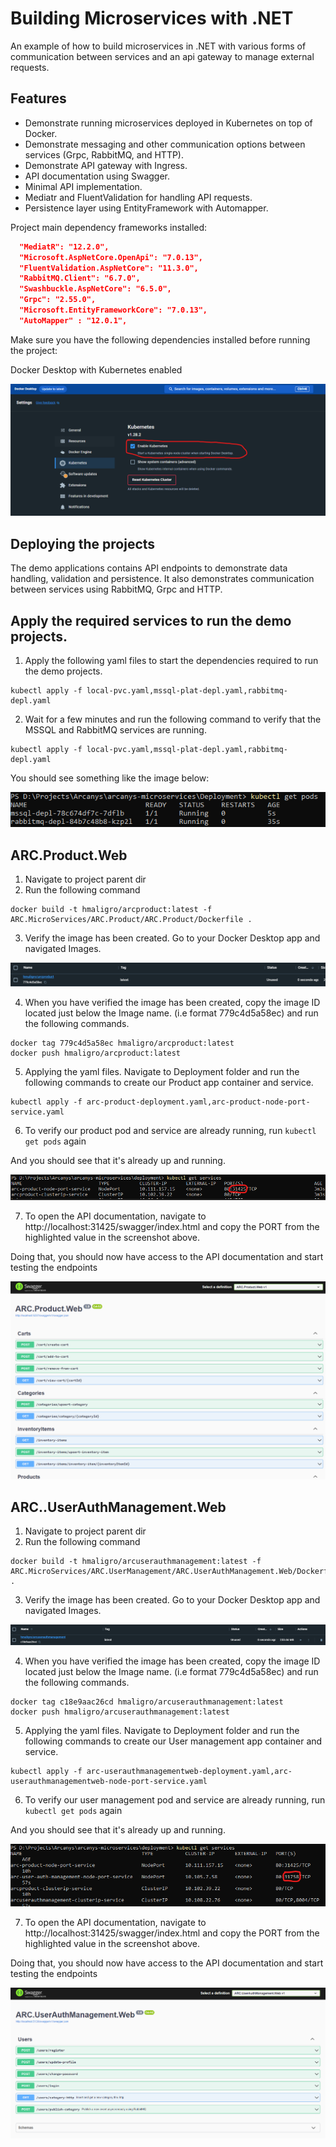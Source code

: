 # Building Microservices with .NET

An example of how to build microservices in .NET with various forms of communication between services and an api gateway to manage external requests.

## Features

- Demonstrate running microservices deployed in Kubernetes on top of Docker.
- Demonstrate messaging and other communication options between services (Grpc, RabbitMQ, and HTTP).
- Demonstrate API gateway with Ingress.
- API documentation using Swagger.
- Minimal API implementation.
- Mediatr and FluentValidation for handling API requests.
- Persistence layer using EntityFramework with Automapper.

Project main dependency frameworks installed:

```JSON
  "MediatR": "12.2.0",
  "Microsoft.AspNetCore.OpenApi": "7.0.13",
  "FluentValidation.AspNetCore": "11.3.0",
  "RabbitMQ.Client": "6.7.0",
  "Swashbuckle.AspNetCore": "6.5.0",
  "Grpc": "2.55.0",
  "Microsoft.EntityFrameworkCore": "7.0.13",
  "AutoMapper" : "12.0.1",
```

Make sure you have the following dependencies installed before running the project:

Docker Desktop with Kubernetes enabled

![Alt text](Images/Docker_with_Kubernetes.png?raw=true)

## Deploying the projects

The demo applications contains API endpoints to demonstrate data handling, validation and persistence.
It also demonstrates communication between services using RabbitMQ, Grpc and HTTP.

## Apply the required services to run the demo projects.

1. Apply the following yaml files to start the dependencies required to run the demo projects.

```
kubectl apply -f local-pvc.yaml,mssql-plat-depl.yaml,rabbitmq-depl.yaml
```

2. Wait for a few minutes and run the following command to verify that the MSSQL and RabbitMQ services are running.

```
kubectl apply -f local-pvc.yaml,mssql-plat-depl.yaml,rabbitmq-depl.yaml
```

You should see something like the image below:

![Alt text](Images/MSSQL_RABBITMQ_PODS.png?raw=true)

## ARC.Product.Web

1. Navigate to project parent dir
2. Run the following command

```
docker build -t hmaligro/arcproduct:latest -f ARC.MicroServices/ARC.Product/ARC.Product/Dockerfile .
```

3. Verify the image has been created. Go to your Docker Desktop app and navigated Images.

![Alt text](Images/product_image_created.png?raw=true)

4. When you have verified the image has been created, copy the image ID located just below the Image name. (i.e format 779c4d5a58ec) and run the following commands.

```
docker tag 779c4d5a58ec hmaligro/arcproduct:latest
docker push hmaligro/arcproduct:latest
```

5. Applying the yaml files. Navigate to Deployment folder and run the following commands to create our Product app container and service.

```
kubectl apply -f arc-product-deployment.yaml,arc-product-node-port-service.yaml
```

6. To verify our product pod and service are already running, run `kubectl get pods` again

And you should see that it's already up and running.

![Alt text](Images/product_service_running.png?raw=true)

7. To open the API documentation, navigate to http://localhost:31425/swagger/index.html and copy the PORT from the highlighted value in the screenshot above.

Doing that, you should now have access to the API documentation and start testing the endpoints

![Alt text](Images/product_endpoints_running.png?raw=true)

## ARC..UserAuthManagement.Web

1. Navigate to project parent dir
2. Run the following command

```
docker build -t hmaligro/arcuserauthmanagement:latest -f ARC.MicroServices/ARC.UserManagement/ARC.UserAuthManagement.Web/Dockerfile .
```

3. Verify the image has been created. Go to your Docker Desktop app and navigated Images.

![Alt text](Images/user_management_image_created.png?raw=true)

4. When you have verified the image has been created, copy the image ID located just below the Image name. (i.e format 779c4d5a58ec) and run the following commands.

```
docker tag c18e9aac26cd hmaligro/arcuserauthmanagement:latest
docker push hmaligro/arcuserauthmanagement:latest
```

5. Applying the yaml files. Navigate to Deployment folder and run the following commands to create our User management app container and service.

```
kubectl apply -f arc-userauthmanagementweb-deployment.yaml,arc-userauthmanagementweb-node-port-service.yaml
```

6. To verify our user management pod and service are already running, run `kubectl get pods` again

And you should see that it's already up and running.

![Alt text](Images/user_management_service_running.png?raw=true)

7. To open the API documentation, navigate to http://localhost:31425/swagger/index.html and copy the PORT from the highlighted value in the screenshot above.

Doing that, you should now have access to the API documentation and start testing the endpoints

![Alt text](Images/user_management_endpoints_running.png?raw=true)
